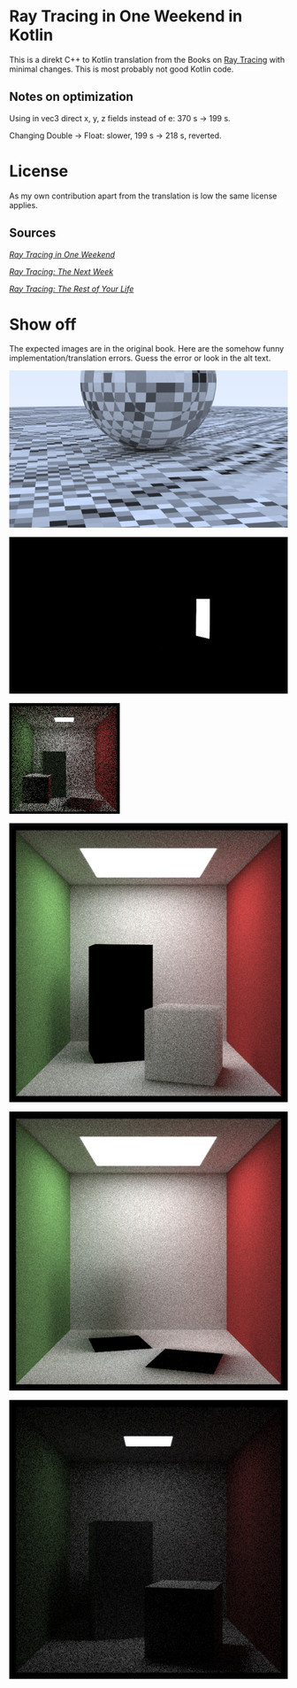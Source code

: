 
# Ray Tracing in One Weekend in Kotlin

This is a direkt C++ to Kotlin translation from the Books on [Ray Tracing](https://raytracing.github.io/) with minimal changes.
This is most probably not good Kotlin code.


## Notes on optimization

Using in vec3 direct x, y, z fields instead of e: 370 s -> 199 s.

Changing Double -> Float: slower, 199 s -> 218 s, reverted.


# License

As my own contribution apart from the translation is low the same license applies.


## Sources

[_Ray Tracing in One Weekend_](https://raytracing.github.io/books/RayTracingInOneWeekend.html)

[_Ray Tracing: The Next Week_](https://raytracing.github.io/books/RayTracingTheNextWeek.html)

[_Ray Tracing: The Rest of Your Life_](https://raytracing.github.io/books/RayTracingTheRestOfYourLife.html)


# Show off

The expected images are in the original book. Here are the somehow funny implementation/translation errors. Guess the error or look in the alt text. 

![wrong calculcation of the pattern](images/image1624114594948.png?raw=true "wrong calculcation of the pattern")

![missed the instruction about comment out](images/image1624126052168.png?raw=true "missed the instruction about comment out")

![Use origin() and direction() directly instead of a copy](images/image1624192388685.png?raw=true "Use origin() and direction() directly instead of a copy")

![sign error for inverted density](images/image1624345263532.png?raw=true "sign error for inverted density")

![obvious wrong, was a combination of the previous errors](images/image1624220234602.png?raw=true "obvious wrong, was a combination of the previous errors")

![missing normalization by pdf_val](images/image1624481801517.png?raw=true "missing normalization by pdf_val")
